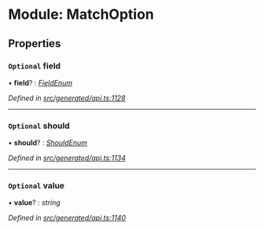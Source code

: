 # Module: MatchOption

## Properties

### `Optional` field

• **field**? : *[FieldEnum](../enums/_generated_api_.matchoption.fieldenum.md)*

*Defined in [src/generated/api.ts:1128](https://github.com/mailslurp/mailslurp-client/blob/a26884c/src/generated/api.ts#L1128)*

___

### `Optional` should

• **should**? : *[ShouldEnum](../enums/_generated_api_.matchoption.shouldenum.md)*

*Defined in [src/generated/api.ts:1134](https://github.com/mailslurp/mailslurp-client/blob/a26884c/src/generated/api.ts#L1134)*

___

### `Optional` value

• **value**? : *string*

*Defined in [src/generated/api.ts:1140](https://github.com/mailslurp/mailslurp-client/blob/a26884c/src/generated/api.ts#L1140)*

